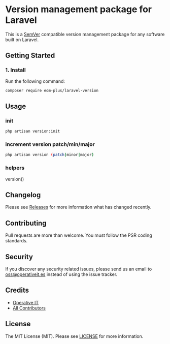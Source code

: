 # Version management package for Laravel

This is a [SemVer](http://semver.org) compatible version management package for any software built on Laravel.

## Getting Started

### 1. Install

Run the following command:

```bash
composer require eom-plus/laravel-version
```

## Usage

### init

```bash
php artisan version:init
```

### increment version patch/min/major

```bash
php artisan version (patch|minor|major)
```

### helpers

version()

## Changelog

Please see [Releases](../../releases) for more information what has changed recently.

## Contributing

Pull requests are more than welcome. You must follow the PSR coding standards.

## Security

If you discover any security related issues, please send us an email to oss@operativeit.es instead of using the issue tracker.

## Credits

- [Operative IT](https://github.com/operativeit)
- [All Contributors](../../contributors)

## License

The MIT License (MIT). Please see [LICENSE](LICENSE.md) for more information.
